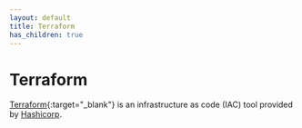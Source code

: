 ```yaml
---
layout: default
title: Terraform
has_children: true
---
```


# Terraform

[Terraform](http://terraform.io/){:target="_blank"} is an infrastructure as code (IAC) tool provided by [Hashicorp](https://www.hashicorp.com).